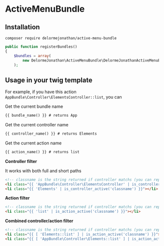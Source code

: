 ActiveMenuBundle
====================

## Installation
    composer require delormejonathan/active-menu-bundle

```php
public function registerBundles()
{
    $bundles = array(
        new DelormeJonathan\ActiveMenuBundle\DelormeJonathanActiveMenuBundle(),
    );
```

## Usage in your twig template

For example, if you have this action `AppBundle\Controller\ElementsController::list`, you can

Get the current bundle name

```html
{{ bundle_name() }} # returns App
```

Get the current controller name

```html
{{ controller_name() }} # returns Elements
```

Get the current action name

```html
{{ action_name() }} # returns list
```

**Controller filter**

It works with both full and short paths

```html
<!-- classname is the string returned if controller matchs (you can replace it by 'active' or 'current') -->
<li class="{{ 'AppBundle\Controller\ElementsController' | is_controller_active('classname') }}"></li>
<li class="{{ 'Elements' | is_controller_active('classname') }}"></li>
```

**Action filter**

```html
<!-- classname is the string returned if controller matchs (you can replace it by 'active' or 'current') -->
<li class="{{ 'list' | is_action_active('classname') }}"></li>
```


**Combined controller/action filter**

```html
<!-- classname is the string returned if controller matchs (you can replace it by 'active' or 'current') -->
<li class="{{ [ 'Elements::list' ] | is_action_active('classname') }}"></li>
<li class="{{ [ 'AppBundle\Controller\Elements::list' ] | is_action_active('classname') }}"></li>
```
